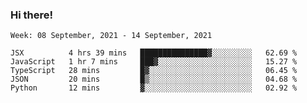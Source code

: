 ### Hi there!

<!--START_SECTION:waka-->
```text
Week: 08 September, 2021 - 14 September, 2021

JSX          4 hrs 39 mins   ███████████████▓░░░░░░░░░   62.69 % 
JavaScript   1 hr 7 mins     ███▓░░░░░░░░░░░░░░░░░░░░░   15.27 % 
TypeScript   28 mins         █▓░░░░░░░░░░░░░░░░░░░░░░░   06.45 % 
JSON         20 mins         █▒░░░░░░░░░░░░░░░░░░░░░░░   04.68 % 
Python       12 mins         ▓░░░░░░░░░░░░░░░░░░░░░░░░   02.92 % 
```
<!--END_SECTION:waka-->
